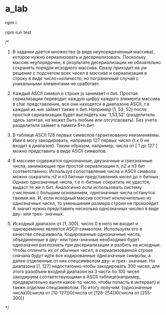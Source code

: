 # a_lab


npm i

npm run test



/*
  1. В задании дается множество (в виде неупорядоченный массива), которое нужно сериализовать и десериализовать.
  Поскольку массив неупорядочен, в результате десериализации не обязательно сохранять порядок исходного массива.
  Сразу приходит на ум решение с подсчетом всех чисел в массиве и сериализация в строку в виде число+количесто, но
  пограничный случай с уникальными элементами не сработает. 

  2. Каждый ASCII символ в строке js занимает n бит.
  Простая сериализации переводит каждую цифру каждого элемента массива в char представление, все они находятся в диапазоне ASCII, т.е
  каждый из них займет также n бит.
  Например [1, 53, 52] после простой сериализации будет выглядеть как '1,53,52' (разделитель здесь запятая, но может быть любым или отсутсвовать).
  Без учета разделителя займет в памяти 5*n бит.

  3. В таблице ASCII 128 первых символов гарантиованно неизменяемы. Ими я могу закодировать, например 127 первых чисел (т.к 0 не входит в диапазон).
  Таким образом, например, числа от [ 1 до 127 ] можно представить в виде ASCII символов.

  4. В массиве содержатся однозначные, двузначные и трехзначные числа, занимающие при простой сериализации n, n*2 и n*3 бит соответственно.
  Используя сопоставление числа и ASCII символа можно сократить n*2 и n*3 битные представления чисел до n битных.
  Однако однозначные числа, т.е n-битные сократить не удастся, выдаст те же n бит.
  Аналогично если использовать систему счисления с большим основанием, однозначные числа останутся такими же.
  И, если исходный массив состоит исключительно из однозначных чисел, то уменьшения размера строки не произойдет.
  А значит нужно представить несколько однозначных числел в виде дву- или трех- значных.

  6. Исходный диапазон от [1, 300], число 0 в него не входит и одновременно является ASCII-символом. Используем его в качестве
  спецсимвола. Кодированные однозначные числа, объединенные в дву- или трех-значные необходимо будет однозначно распознать при десериализации
  и разбить на исходные. Чтобы отличить их от обычных чисел, в сериализованной строке сначала будут идти все кодированные однозначные символы,
  а далее отделенные от них спецсимволом дву- и трех- значные.
  Но диапазона [1, 127] недостаточно чтобы закодировать 300 чисел, для этого разобъем входной диапазон на 3 части по 100 чисел 
  закодируем соответствующими в ASCII таблице(например, предварительно вычтя какое-то число, чтобы попасть в интервал) и также отделим спецсимволом.
  По итогу получим: {однозначные числа}0{числа от [10-127]}0{числа от [128-254]}0{числа от [255-300]}

*/
